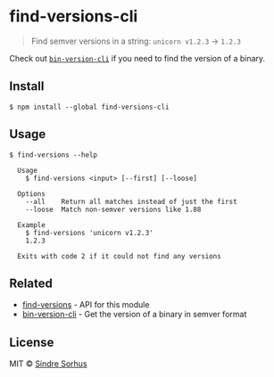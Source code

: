 # find-versions-cli

> Find semver versions in a string: `unicorn v1.2.3` → `1.2.3`

Check out [`bin-version-cli`](https://github.com/sindresorhus/bin-version-cli) if you need to find the version of a binary.


## Install

```
$ npm install --global find-versions-cli
```


## Usage

```
$ find-versions --help

  Usage
    $ find-versions <input> [--first] [--loose]

  Options
    --all    Return all matches instead of just the first
    --loose  Match non-semver versions like 1.88

  Example
    $ find-versions 'unicorn v1.2.3'
    1.2.3

  Exits with code 2 if it could not find any versions
```


## Related

- [find-versions](https://github.com/sindresorhus/find-versions) - API for this module
- [bin-version-cli](https://github.com/sindresorhus/bin-version-cli) - Get the version of a binary in semver format


## License

MIT © [Sindre Sorhus](https://sindresorhus.com)
